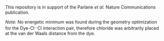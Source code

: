 This repository is in support of the Parlane *et al.* Nature Communications publication.

*Note:* No energetic minimum was found during the geometry optimization for the Dye-Cl<sup>...</sup>Cl interaction pair, therefore chloride was arbitrarily placed at the van der Waals distance from the dye.
